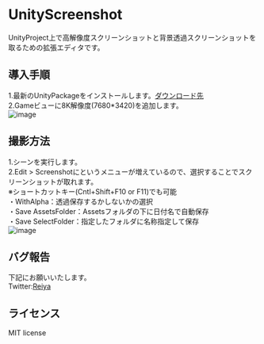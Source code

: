 # UnityScreenshot
UnityProject上で高解像度スクリーンショットと背景透過スクリーンショットを取るための拡張エディタです。  

## 導入手順
1.最新のUnityPackageをインストールします。[ダウンロード先](https://github.com/Reiya1013/UnityScreenshot/releases)    
2.Gameビューに8K解像度(7680*3420)を追加します。  
![image](https://user-images.githubusercontent.com/62868883/201103653-a4059f3b-fd2a-4468-b6c0-05cf9b1b3f77.png)  

## 撮影方法
1.シーンを実行します。  
2.Edit > Screenshotにというメニューが増えているので、選択することでスクリーンショットが取れます。  
※ショートカットキー(Cntl+Shift+F10 or F11)でも可能  
・WithAlpha：透過保存するかしないかの選択  
・Save AssetsFolder：Assetsフォルダの下に日付名で自動保存  
・Save SelectFolder：指定したフォルダに名称指定して保存  
![image](https://user-images.githubusercontent.com/62868883/201103696-4279f984-4682-4a6d-9bce-591c87c0c43b.png)  

## バグ報告 

下記にお願いいたします。  
Twitter:[Reiya](https://twitter.com/Reiya__)  


## ライセンス

MIT license
